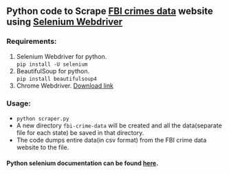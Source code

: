 ## Python code to Scrape [FBI crimes data](https://www.ucrdatatool.gov/Search/Crime/Local/RunCrimeOneYearofData.cfm) website using [Selenium Webdriver](http://www.seleniumhq.org/projects/webdriver/)

### Requirements:
1. Selenium Webdriver for python.  
``` pip install -U selenium ```
2. BeautifulSoup for python.  
``` pip install beautifulsoup4 ```
3. Chrome Webdriver. [Download link](https://sites.google.com/a/chromium.org/chromedriver/downloads)

### Usage:
- `python scraper.py`
-  A new directory `fbi-crime-data` will be created and all the data(separate file for each state) be saved in that directory.
- The code dumps entire data(in csv format) from the FBI crime data website to the file.

#### Python selenium documentation can be found [here](http://selenium-python.readthedocs.io/).
